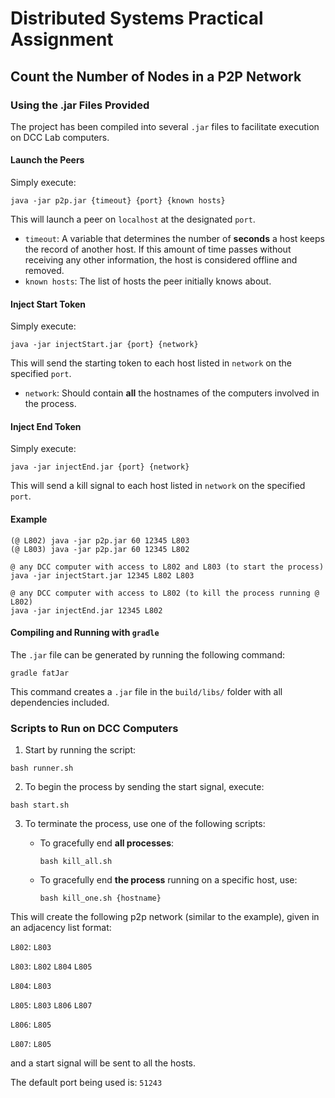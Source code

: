 # Distributed Systems Practical Assignment
## Count the Number of Nodes in a P2P Network

### Using the .jar Files Provided

The project has been compiled into several `.jar` files to facilitate execution on DCC Lab computers.

#### Launch the Peers

Simply execute:



```
java -jar p2p.jar {timeout} {port} {known hosts}
```


This will launch a peer on `localhost` at the designated `port`.

- `timeout`: A variable that determines the number of **seconds** a host keeps the record of another host. If this amount of time passes without receiving any other information, the host is considered offline and removed.
- `known hosts`: The list of hosts the peer initially knows about.

#### Inject Start Token

Simply execute:


```
java -jar injectStart.jar {port} {network}
```


This will send the starting token to each host listed in `network` on the specified `port`.

- `network`: Should contain **all** the hostnames of the computers involved in the process.

#### Inject End Token

Simply execute:



```
java -jar injectEnd.jar {port} {network}
```


This will send a kill signal to each host listed in `network` on the specified `port`.

#### Example


```
(@ L802) java -jar p2p.jar 60 12345 L803
(@ L803) java -jar p2p.jar 60 12345 L802

@ any DCC computer with access to L802 and L803 (to start the process)
java -jar injectStart.jar 12345 L802 L803

@ any DCC computer with access to L802 (to kill the process running @ L802)
java -jar injectEnd.jar 12345 L802
```


#### Compiling and Running with `gradle`

The `.jar` file can be generated by running the following command:



```
gradle fatJar
```


This command creates a `.jar` file in the `build/libs/` folder with all dependencies included.

### Scripts to Run on DCC Computers

1. Start by running the script:



```
bash runner.sh
``` 


2. To begin the process by sending the start signal, execute:


```
bash start.sh
```

3. To terminate the process, use one of the following scripts:

   - To gracefully end **all processes**:

     ``` 
     bash kill_all.sh
     ```

   - To gracefully end **the process** running on a specific host, use:

     ``` 
     bash kill_one.sh {hostname}
     ```

This will create the following p2p network (similar to the example), given in an adjacency list format:

```L802```: ```L803```

```L803```: ```L802``` ```L804``` ```L805```

```L804```: ```L803```

```L805```: ```L803``` ```L806``` ```L807```

```L806```: ```L805```

```L807```: ```L805```

and a start signal will be sent to all the hosts.

The default port being used is: `51243`
